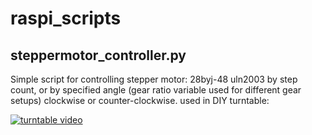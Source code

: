 # raspi_scripts

steppermotor_controller.py
---
Simple script for controlling stepper motor: 28byj-48 uln2003
by step count, or by specified angle (gear ratio variable used for different gear setups) clockwise or counter-clockwise.
used in DIY turntable:

[![turntable video](https://img.youtube.com/vi/yKjAy369okU/0.jpg)](https://www.youtube.com/watch?v=yKjAy369okU)

